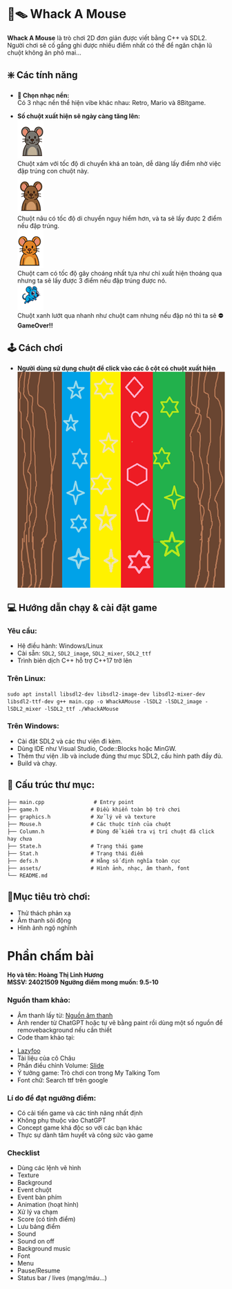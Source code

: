 # 🐀🪤 Whack A Mouse
**Whack A Mouse** là trò chơi 2D đơn giản được viết bằng C++ và SDL2. Người chơi sẽ cố gắng ghi được nhiều điểm nhất có thể để ngăn chặn lũ chuột không ăn phô mai...  


## ❇️ Các tính năng
- **🎵 Chọn nhạc nền:**  
  Có 3 nhạc nền thể hiện vibe khác nhau: Retro, Mario và 8Bitgame.
    
- **Số chuột xuất hiện sẽ ngày càng tăng lên:**  
![Chuột xám](assets/picture/xamsong.png)  
Chuột xám với tốc độ di chuyển khá an toàn, dễ dàng lấy điểm nhờ việc đập trúng con chuột này.  
![Chuột nâu](assets/picture/nausong.png)  
Chuột nâu có tốc độ di chuyển nguy hiểm hơn, và ta sẽ lấy được 2 điểm nếu đập trúng.  
![Chuột cam](assets/picture/camsong.png)  
Chuột cam có tốc độ gây choáng nhất tựa như chỉ xuất hiện thoáng qua nhưng ta sẽ lấy được 3 điểm nếu đập trúng được nó.  
![Chuột xanh](assets/picture/xanh.png)  
Chuột xanh lướt qua nhanh như chuột cam nhưng nếu đập nó thì ta sẽ **⛔GameOver!!**

 ## 🕹️ Cách chơi
 - **Người dùng sử dụng chuột để click vào các ô cột có chuột xuất hiện**  
   ![](assets/picture/board.png)

## 💻 Hướng dẫn chạy & cài đặt game
### Yêu cầu:
- Hệ điều hành: Windows/Linux
- Cài sẵn: `SDL2`, `SDL2_image`, `SDL2_mixer`, `SDL2_ttf`
- Trình biên dịch C++ hỗ trợ C++17 trở lên
### Trên Linux:
`sudo apt install libsdl2-dev libsdl2-image-dev libsdl2-mixer-dev libsdl2-ttf-dev
g++ main.cpp -o WhackAMouse -lSDL2 -lSDL2_image -lSDL2_mixer -lSDL2_ttf
./WhackAMouse`
### Trên Windows:
- Cài đặt SDL2 và các thư viện đi kèm.
- Dùng IDE như Visual Studio, Code::Blocks hoặc MinGW.
- Thêm thư viện .lib và include đúng thư mục SDL2, cấu hình path đầy đủ.
- Build và chạy.

 ## 📁 Cấu trúc thư mục:
 `
 ├── main.cpp                # Entry point `  
 `
├── game.h                 # Điều khiển toàn bộ trò chơi  `  
`
├── graphics.h             # Xử lý vẽ và texture  `  
`
├── Mouse.h                # Các thuộc tính của chuột  `  
`
├── Column.h               # Dùng để kiểm tra vị trí chuột đã click hay chưa  `  
`
├── State.h                # Trạng thái game  `  
`
├── Stat.h                 # Trạng thái điểm  `  
`
├── defs.h                 # Hằng số định nghĩa toàn cục  `  
`
├── assets/                # Hình ảnh, nhạc, âm thanh, font  `  
`
└── README.md   `

## 🏹Mục tiêu trò chơi:
- Thử thách phản xạ
- Âm thanh sôi động
- Hình ảnh ngộ nghĩnh
  
# Phần chấm bài
**Họ và tên: Hoàng Thị Linh Hương**  
**MSSV: 24021509**
**Ngưỡng điểm mong muốn: 9.5-10**
### Nguồn tham khảo:
- Âm thanh lấy từ: [Nguồn âm thanh](https://pixabay.com)
- Ảnh render từ ChatGPT hoặc tự vẽ bằng paint rồi dùng một số nguồn để removebackground nếu cần thiết   
- Code tham khảo tại:
* [Lazyfoo](https://lazyfoo.net/tutorials/SDL/)
* Tài liệu của cô Châu
* Phần điều chỉnh Volume: [Slide](https://www.youtube.com/watch?v=DXO9rghj2CM&ab_channel=RyanC.Gordon%28icculus%29)
* Ý tưởng game: Trò chơi con trong My Talking Tom
* Font chữ: Search ttf trên google
### Lí do để đạt ngưỡng điểm:
- Có cải tiến game và các tính năng nhất định
- Không phụ thuộc vào ChatGPT
- Concept game khá độc so với các bạn khác
- Thực sự dành tâm huyết và công sức vào game
### Checklist
- Dùng các lệnh vẽ hình
- Texture
- Background
- Event chuột
- Event bàn phím
- Animation (hoạt hình)
- Xử lý va chạm
- Score (có tính điểm)
- Lưu bảng điểm
- Sound
- Sound on off
- Background music
- Font
- Menu
- Pause/Resume
- Status bar / lives (mạng/máu...)



